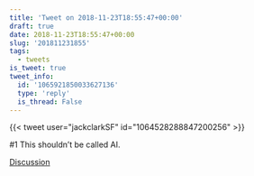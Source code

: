 ```yaml
---
title: 'Tweet on 2018-11-23T18:55:47+00:00'
draft: true
date: 2018-11-23T18:55:47+00:00
slug: '201811231855'
tags:
  - tweets
is_tweet: true
tweet_info:
  id: '1065921850033627136'
  type: 'reply'
  is_thread: False
---
```




{{< tweet user="jackclarkSF" id="1064528288847200256" >}}

#1 This shouldn’t be called AI.

[Discussion](https://x.com/sytelus/status/1065921850033627136)

